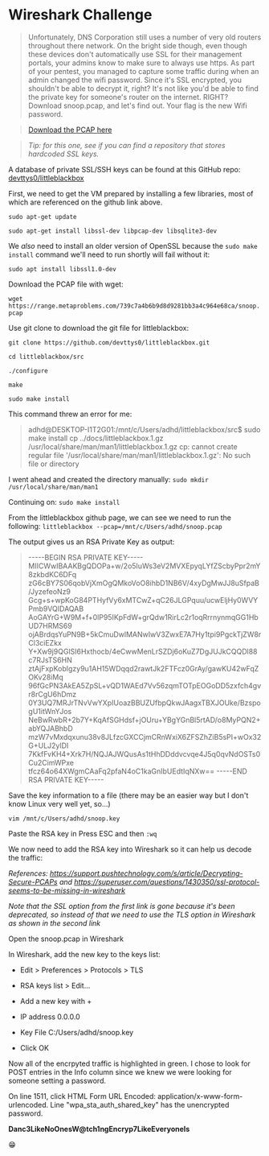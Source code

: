 # Wireshark Challenge

> Unfortunately, DNS Corporation still uses a number of very old routers throughout there network. On the bright side though, even though these devices don't automatically use SSL for their management portals, your admins know to make sure to always use https. As part of your pentest, you managed to capture some traffic during when an admin changed the wifi password. Since it's SSL encrypted, you shouldn't be able to decrypt it, right? It's not like you'd be able to find the private key for someone's router on the internet. RIGHT? Download snoop.pcap, and let's find out. Your flag is the new Wifi password.

> [Download the PCAP here](https://range.metaproblems.com/739c7a4b6b9d8d9281bb3a4c964e68ca/snoop.pcap)

> *Tip: for this one, see if you can find a repository that stores hardcoded SSL keys.*


A database of private SSL/SSH keys can be found at this GitHub repo:
[devttys0/littleblackbox](https://github.com/devttys0/littleblackbox)


First, we need to get the VM prepared by installing a few libraries, most of which are referenced on the github link above.

`sudo apt-get update`

`sudo apt-get install libssl-dev libpcap-dev libsqlite3-dev`

We *also* need to install an older version of OpenSSL because the `sudo make install` command we'll need to run shortly will fail without it:

`sudo apt install libssl1.0-dev`

Download the PCAP file with wget:

`wget https://range.metaproblems.com/739c7a4b6b9d8d9281bb3a4c964e68ca/snoop.pcap`

Use git clone to download the git file for littleblackbox:

`git clone https://github.com/devttys0/littleblackbox.git`

`cd littleblackbox/src`

`./configure`

`make`

`sudo make install`

This command threw an error for me:
>adhd@DESKTOP-I1T2G01:/mnt/c/Users/adhd/littleblackbox/src$ sudo make install
>cp ../docs/littleblackbox.1.gz /usr/local/share/man/man1/littleblackbox.1.gz
>cp: cannot create regular file '/usr/local/share/man/man1/littleblackbox.1.gz': No such file or directory

I went ahead and created the directory manually:
`sudo mkdir /usr/local/share/man/man1`

Continuing on:
`sudo make install`

From the littleblackbox github page, we can see we need to run the following:
`littleblackbox --pcap=/mnt/c/Users/adhd/snoop.pcap`

The output gives us an RSA Private Key as output:
>-----BEGIN RSA PRIVATE KEY-----
MIICWwIBAAKBgQDOPa+w/2o5IuWs3eV2MVXEpyqLYfZScbyPpr2mY8zkbdKC6DFq
zG6cBY7S06qobVjXmOgQMkoVoO8ihbD1NB6V/4xyDgMwJJ8uSfpaB/JyzefeoNz9
Gcg+s+wpKoG84PTHyfVy6xMTCwZ+qC26JLGPquu/ucwEljHy0WVYPmb9VQIDAQAB
AoGAYrG+W9M+f+0lP95IKpFdW+grQdw1RirLc2r1oqRrrnynmqGG1HbUD7HRMS69
ojABrdqsYuPN9B+5kCmuDwlMANwIwV3ZwxE7A7Hy1tpi9PgckTjZW8rCl3ciEZkx
Y+Xw9j9QGlSI6Hxthocb/4eCwwMenLrSZDj6oKuZ7DgJUJkCQQDl88c7RJsTS6HN
ztAjFxpKobIgzy9u1AH15WDqqd2rawtJk2FTFcz0GrAy/gawKU42wFqZOKv28iMq
96fGcPN3AkEA5ZpSL+vQD1WAEd7Vv56zqmTOTpEOGoDD5zxfch4gvr8rCgU6hDmz
0Y3UQ7MRJrTNvVwYXpIUoazBBUZUfbpQkwJAagxTBXJOUke/BzspogU1itWnYJos
NeBwRwbR+2b7Y+KqAfSGHdsf+jOUru+YBgYGnBl5rtAD/o8MyPQN2+abYQJABhbD
mzW7vMxdqxunu38v8JLfzcGXCCjmCRnWxiX6ZFSZhZiB5sPI+wOx32G+ULJ2ylDI
7KkfFvKH4+Xrk7H/NQJAJWQusAs1tHhDDddvcvqe4J5q0qvNdOSTs0Cu2CimWPxe
tfcz64o64XWgmCAaFq2pfaN4oC1kaGnIbUEdtIqNXw==
-----END RSA PRIVATE KEY-----

Save the key information to a file (there may be an easier way but I don't know Linux very well yet, so...)

`vim /mnt/c/Users/adhd/snoop.key`

Paste the RSA key in
Press ESC and then `:wq`

We now need to add the RSA key into Wireshark so it can help us decode the traffic:

*References:*
*<https://support.pushtechnology.com/s/article/Decrypting-Secure-PCAPs> and* 
*<https://superuser.com/questions/1430350/ssl-protocol-seems-to-be-missing-in-wireshark>*

*Note that the SSL option from the first link is gone because it's been deprecated, so instead of that we need to use the TLS option in Wireshark as shown in the second link*

Open the snoop.pcap in Wireshark

In Wireshark, add the new key to the keys list:

- Edit > Preferences > Protocols > TLS

- RSA keys list > Edit...

- Add a new key with +

- IP address 0.0.0.0

- Key File C:/Users/adhd/snoop.key

- Click OK


Now all of the encrpyted traffic is highlighted in green. I chose to look for POST entries in the Info column since we knew we were looking for someone setting a password.

On line 1511, click HTML Form URL Encoded: application/x-www-form-urlencoded.
Line "wpa_sta_auth_shared_key" has the unencrypted password.

**Danc3LikeNoOnesW@tch1ngEncryp7LikeEveryoneIs**

:grin: